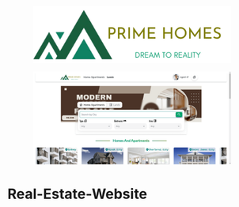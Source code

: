 <p align="center"><img src="https://raw.githubusercontent.com/wenuranga-silva/Real-Estate-Website/810348866459d0eacd1d160c7da4b761bcb3afc0/resources/assets/images/logo_transparent.png" width="400" alt="Logo"></p>

<p align="center"><img src="https://raw.githubusercontent.com/wenuranga-silva/Real-Estate-Website/refs/heads/main/resources/assets/images/clipboard-image-1740910145.png" width="400" alt="home page"></p>

# Real-Estate-Website
